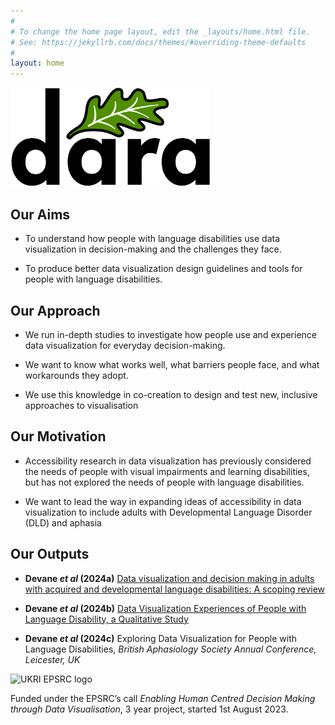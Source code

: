 ```yaml
---
#
# To change the home page layout, edit the _layouts/home.html file.
# See: https://jekyllrb.com/docs/themes/#overriding-theme-defaults
#
layout: home
---
```


<img src="assets/images/dara.png" alt="dara logo" width="320" />

## Our Aims

- To understand how people with language disabilities use data visualization in decision-making and the challenges they face.

- To produce better data visualization design guidelines and tools for people with language disabilities.

## Our Approach

- We run in-depth studies to investigate how people use and experience data visualization for everyday decision-making.

- We want to know what works well, what barriers people face, and what workarounds they adopt.

- We use this knowledge in co-creation to design and test new, inclusive approaches to visualisation

## Our Motivation

- Accessibility research in data visualization has previously considered the needs of people with visual impairments and learning disabilities, but has not explored the needs of people with language disabilities.

- We want to lead the way in expanding ideas of accessibility in data visualization to include adults with Developmental Language Disorder (DLD) and aphasia

## Our Outputs

- **Devane _et al_ (2024a)** [Data visualization and decision making in adults with acquired and developmental language disabilities: A scoping review](https://onlinelibrary.wiley.com/doi/pdf/10.1111/1460-6984.13105)

- **Devane _et al_ (2024b)** [Data Visualization Experiences of People with Language Disability, a Qualitative Study](https://gicentre.org/cgvc24/paper1044_CRC.pdf)

- **Devane _et al_ (2024c)** Exploring Data Visualization for People with Language Disabilities, _British Aphasiology Society Annual Conference, Leicester, UK_

<div class="epsrcContainer">
    <img src="/assets/images/epsrcCombined.png" alt="UKRI EPSRC logo" class="epsrcImage">
    <p class="epsrcText">
      Funded under the EPSRC’s call <i>Enabling Human Centred Decision Making through Data Visualisation</i>, 3 year
      project, started 1st August 2023.
    </p>
  </div>
